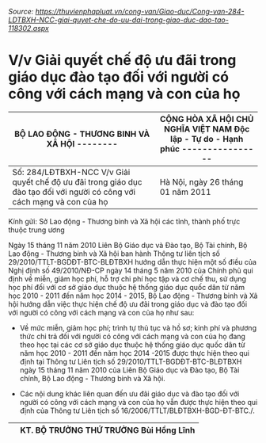 *Source: https://thuvienphapluat.vn/cong-van/Giao-duc/Cong-van-284-LDTBXH-NCC-giai-quyet-che-do-uu-dai-trong-giao-duc-dao-tao-118302.aspx*

# V/v Giải quyết chế độ ưu đãi trong giáo dục đào tạo đối với người có công với cách mạng và con của họ

| BỘ LAO ĐỘNG - THƯƠNG BINH VÀ XÃ HỘI -------- | CỘNG HÒA XÃ HỘI CHỦ NGHĨA VIỆT NAM Độc lập - Tự do - Hạnh phúc ---------------- |
|---|---|
| Số: 284/LĐTBXH-NCC V/v Giải quyết chế độ ưu đãi trong giáo dục đào tạo đối với người có công với cách mạng và con của họ | Hà Nội, ngày 26 tháng 01 năm 2011 |

Kính gửi: Sở Lao động - Thương binh và Xã hội các tỉnh, thành phố trực thuộc trung ương

Ngày 15 tháng 11 năm 2010 Liên Bộ Giáo dục và Đào tạo, Bộ Tài chính, Bộ Lao động - Thương binh và Xã hội ban hành Thông tư liên tịch số 29/2010/TTLT-BGDĐT-BTC-BLĐTBXH hướng dẫn thực hiện một số điều của Nghị định số 49/2010/NĐ-CP ngày 14 tháng 5 năm 2010 của Chính phủ qui định về miễn, giảm học phí, hỗ trợ chi phí học tập và cơ chế thu, sử dụng học phí đối với cơ sở giáo dục thuộc hệ thống giáo dục quốc dân từ năm học 2010 - 2011 đến năm học 2014 - 2015, Bộ Lao động - Thương binh và Xã hội hướng dẫn việc thực hiện chế độ ưu đãi trong giáo dục và đào tạo đối với người có công với cách mạng và con của họ như sau:

- Về mức miễn, giảm học phí; trình tự thủ tục và hồ sơ; kinh phí và phương thức chi trả đối với người có công với cách mạng và con của họ đang theo học tại các cơ sở giáo dục thuộc hệ thống giáo dục quốc dân từ năm học 2010 - 2011 đến năm học 2014 -2015 được thực hiện theo qui định tại Thông tư Liên tịch số 29/2010/TTLT-BGDĐT-BTC-BLĐTBXH ngày 15 tháng 11 năm 2010 của Liên Bộ Giáo dục và Đào tạo, Bộ Tài chính, Bộ Lao động - Thương binh và Xã hội.

- Các nội dung khác liên quan đến ưu đãi giáo dục và đào tạo đối với người có công với cách mạng và con của họ vẫn được thực hiện theo qui định của Thông tư Liên tịch số 16/2006/TTLT/BLĐTBXH-BGD-ĐT-BTC./.

|  | KT. BỘ TRƯỞNG THỨ TRƯỞNG Bùi Hồng Lĩnh |
|---|---|
